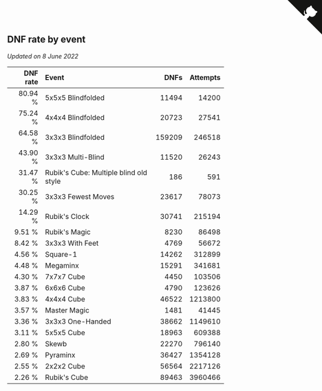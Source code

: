 ## DNF rate by event

*Updated on  8 June 2022*

| DNF rate | Event | DNFs | Attempts |
| ---: | :--- | ---: | ---: |
| 80.94 % | 5x5x5 Blindfolded | 11494 | 14200 |
| 75.24 % | 4x4x4 Blindfolded | 20723 | 27541 |
| 64.58 % | 3x3x3 Blindfolded | 159209 | 246518 |
| 43.90 % | 3x3x3 Multi-Blind | 11520 | 26243 |
| 31.47 % | Rubik's Cube: Multiple blind old style | 186 | 591 |
| 30.25 % | 3x3x3 Fewest Moves | 23617 | 78073 |
| 14.29 % | Rubik's Clock | 30741 | 215194 |
| 9.51 % | Rubik's Magic | 8230 | 86498 |
| 8.42 % | 3x3x3 With Feet | 4769 | 56672 |
| 4.56 % | Square-1 | 14262 | 312899 |
| 4.48 % | Megaminx | 15291 | 341681 |
| 4.30 % | 7x7x7 Cube | 4450 | 103506 |
| 3.87 % | 6x6x6 Cube | 4790 | 123626 |
| 3.83 % | 4x4x4 Cube | 46522 | 1213800 |
| 3.57 % | Master Magic | 1481 | 41445 |
| 3.36 % | 3x3x3 One-Handed | 38662 | 1149610 |
| 3.11 % | 5x5x5 Cube | 18963 | 609388 |
| 2.80 % | Skewb | 22270 | 796140 |
| 2.69 % | Pyraminx | 36427 | 1354128 |
| 2.55 % | 2x2x2 Cube | 56564 | 2217126 |
| 2.26 % | Rubik's Cube | 89463 | 3960466 |


<a href="https://github.com/JustinTimeCuber/wca_statistics" class="github-corner" aria-label="View source on Github"><svg width="80" height="80" viewBox="0 0 250 250" style="fill:#151513; color:#fff; position: absolute; top: 0; border: 0; right: 0;" aria-hidden="true"><path d="M0,0 L115,115 L130,115 L142,142 L250,250 L250,0 Z"></path><path d="M128.3,109.0 C113.8,99.7 119.0,89.6 119.0,89.6 C122.0,82.7 120.5,78.6 120.5,78.6 C119.2,72.0 123.4,76.3 123.4,76.3 C127.3,80.9 125.5,87.3 125.5,87.3 C122.9,97.6 130.6,101.9 134.4,103.2" fill="currentColor" style="transform-origin: 130px 106px;" class="octo-arm"></path><path d="M115.0,115.0 C114.9,115.1 118.7,116.5 119.8,115.4 L133.7,101.6 C136.9,99.2 139.9,98.4 142.2,98.6 C133.8,88.0 127.5,74.4 143.8,58.0 C148.5,53.4 154.0,51.2 159.7,51.0 C160.3,49.4 163.2,43.6 171.4,40.1 C171.4,40.1 176.1,42.5 178.8,56.2 C183.1,58.6 187.2,61.8 190.9,65.4 C194.5,69.0 197.7,73.2 200.1,77.6 C213.8,80.2 216.3,84.9 216.3,84.9 C212.7,93.1 206.9,96.0 205.4,96.6 C205.1,102.4 203.0,107.8 198.3,112.5 C181.9,128.9 168.3,122.5 157.7,114.1 C157.9,116.9 156.7,120.9 152.7,124.9 L141.0,136.5 C139.8,137.7 141.6,141.9 141.8,141.8 Z" fill="currentColor" class="octo-body"></path></svg></a><style>.github-corner:hover .octo-arm{animation:octocat-wave 560ms ease-in-out}@keyframes octocat-wave{0%,100%{transform:rotate(0)}20%,60%{transform:rotate(-25deg)}40%,80%{transform:rotate(10deg)}}@media (max-width:500px){.github-corner:hover .octo-arm{animation:none}.github-corner .octo-arm{animation:octocat-wave 560ms ease-in-out}}</style>
